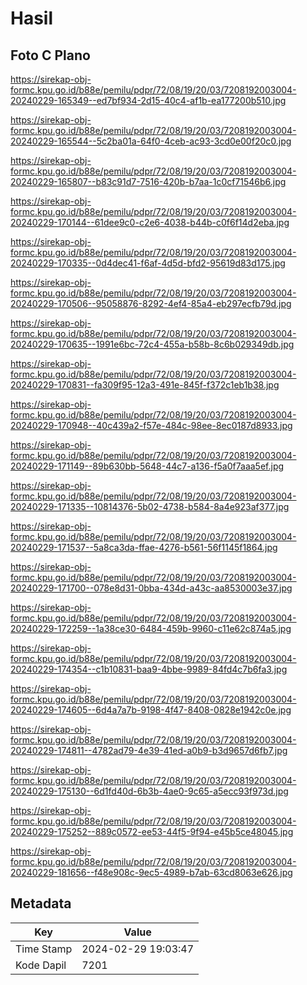 # Hasil

## Foto C Plano

https://sirekap-obj-formc.kpu.go.id/b88e/pemilu/pdpr/72/08/19/20/03/7208192003004-20240229-165349--ed7bf934-2d15-40c4-af1b-ea177200b510.jpg

https://sirekap-obj-formc.kpu.go.id/b88e/pemilu/pdpr/72/08/19/20/03/7208192003004-20240229-165544--5c2ba01a-64f0-4ceb-ac93-3cd0e00f20c0.jpg

https://sirekap-obj-formc.kpu.go.id/b88e/pemilu/pdpr/72/08/19/20/03/7208192003004-20240229-165807--b83c91d7-7516-420b-b7aa-1c0cf71546b6.jpg

https://sirekap-obj-formc.kpu.go.id/b88e/pemilu/pdpr/72/08/19/20/03/7208192003004-20240229-170144--61dee9c0-c2e6-4038-b44b-c0f6f14d2eba.jpg

https://sirekap-obj-formc.kpu.go.id/b88e/pemilu/pdpr/72/08/19/20/03/7208192003004-20240229-170335--0d4dec41-f6af-4d5d-bfd2-95619d83d175.jpg

https://sirekap-obj-formc.kpu.go.id/b88e/pemilu/pdpr/72/08/19/20/03/7208192003004-20240229-170506--95058876-8292-4ef4-85a4-eb297ecfb79d.jpg

https://sirekap-obj-formc.kpu.go.id/b88e/pemilu/pdpr/72/08/19/20/03/7208192003004-20240229-170635--1991e6bc-72c4-455a-b58b-8c6b029349db.jpg

https://sirekap-obj-formc.kpu.go.id/b88e/pemilu/pdpr/72/08/19/20/03/7208192003004-20240229-170831--fa309f95-12a3-491e-845f-f372c1eb1b38.jpg

https://sirekap-obj-formc.kpu.go.id/b88e/pemilu/pdpr/72/08/19/20/03/7208192003004-20240229-170948--40c439a2-f57e-484c-98ee-8ec0187d8933.jpg

https://sirekap-obj-formc.kpu.go.id/b88e/pemilu/pdpr/72/08/19/20/03/7208192003004-20240229-171149--89b630bb-5648-44c7-a136-f5a0f7aaa5ef.jpg

https://sirekap-obj-formc.kpu.go.id/b88e/pemilu/pdpr/72/08/19/20/03/7208192003004-20240229-171335--10814376-5b02-4738-b584-8a4e923af377.jpg

https://sirekap-obj-formc.kpu.go.id/b88e/pemilu/pdpr/72/08/19/20/03/7208192003004-20240229-171537--5a8ca3da-ffae-4276-b561-56f1145f1864.jpg

https://sirekap-obj-formc.kpu.go.id/b88e/pemilu/pdpr/72/08/19/20/03/7208192003004-20240229-171700--078e8d31-0bba-434d-a43c-aa8530003e37.jpg

https://sirekap-obj-formc.kpu.go.id/b88e/pemilu/pdpr/72/08/19/20/03/7208192003004-20240229-172259--1a38ce30-6484-459b-9960-c11e62c874a5.jpg

https://sirekap-obj-formc.kpu.go.id/b88e/pemilu/pdpr/72/08/19/20/03/7208192003004-20240229-174354--c1b10831-baa9-4bbe-9989-84fd4c7b6fa3.jpg

https://sirekap-obj-formc.kpu.go.id/b88e/pemilu/pdpr/72/08/19/20/03/7208192003004-20240229-174605--6d4a7a7b-9198-4f47-8408-0828e1942c0e.jpg

https://sirekap-obj-formc.kpu.go.id/b88e/pemilu/pdpr/72/08/19/20/03/7208192003004-20240229-174811--4782ad79-4e39-41ed-a0b9-b3d9657d6fb7.jpg

https://sirekap-obj-formc.kpu.go.id/b88e/pemilu/pdpr/72/08/19/20/03/7208192003004-20240229-175130--6d1fd40d-6b3b-4ae0-9c65-a5ecc93f973d.jpg

https://sirekap-obj-formc.kpu.go.id/b88e/pemilu/pdpr/72/08/19/20/03/7208192003004-20240229-175252--889c0572-ee53-44f5-9f94-e45b5ce48045.jpg

https://sirekap-obj-formc.kpu.go.id/b88e/pemilu/pdpr/72/08/19/20/03/7208192003004-20240229-181656--f48e908c-9ec5-4989-b7ab-63cd8063e626.jpg


## Metadata

| Key        | Value               |
| ---------- | ------------------- |
| Time Stamp | 2024-02-29 19:03:47 |
| Kode Dapil | 7201                |



